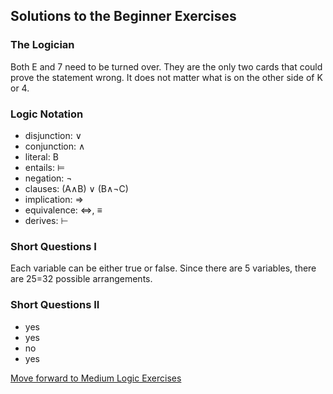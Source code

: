 ## Solutions to the Beginner Exercises

### The Logician

Both  E and 7 need to be turned over. They are the only two cards that could prove the statement wrong. It does not matter what is on the other side of K or 4.

### Logic Notation

- disjunction: ∨
- conjunction: ∧
- literal: B
- entails: ⊨
- negation: ¬
- clauses: (A∧B) ∨ (B∧¬C)
- implication: ⇒
- equivalence: ⇔, ≡
- derives: ⊢

### Short Questions I

Each variable can be either true or false. Since there are 5 variables, there are 25=32 possible arrangements.

### Short Questions II

- yes
- yes
- no
- yes

[Move forward to Medium Logic Exercises](https://github.com/UMdecisionsupport/DecisionSupport2023/blob/main/Logic/Medium.md)
